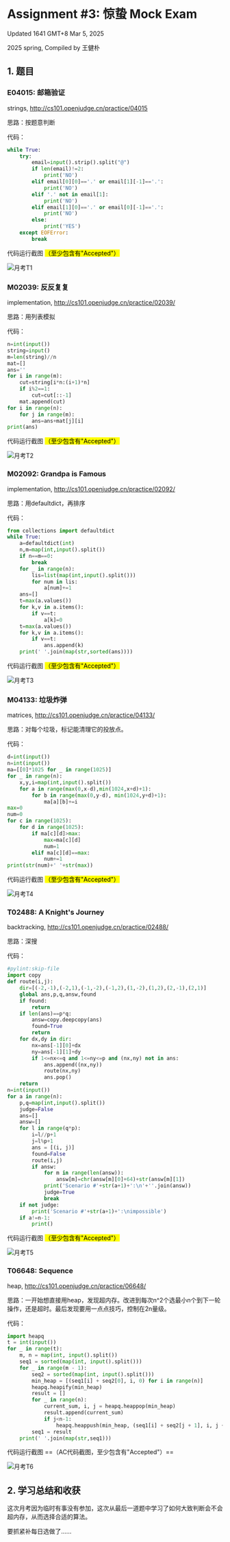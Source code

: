 # Assignment #3: 惊蛰 Mock Exam

Updated 1641 GMT+8 Mar 5, 2025

2025 spring, Compiled by 王健朴

## 1. 题目

### E04015: 邮箱验证

strings, http://cs101.openjudge.cn/practice/04015



思路：按题意判断



代码：

```python
while True:
    try:
        email=input().strip().split("@")
        if len(email)!=2:
            print('NO')
        elif email[0][0]=='.' or email[1][-1]=='.':
            print('NO')
        elif '.' not in email[1]:
            print('NO')
        elif email[1][0]=='.' or email[0][-1]=='.':
            print('NO')
        else:
            print('YES')
    except EOFError:
        break
```



代码运行截图 <mark>（至少包含有"Accepted"）</mark>

![月考T1](https://raw.githubusercontent.com/Torrential-WJP/Image-Host/main/img/20250311215139833.png)



### M02039: 反反复复

implementation, http://cs101.openjudge.cn/practice/02039/



思路：用列表模拟



代码：

```python
n=int(input())
string=input()
m=len(string)//n
mat=[]
ans=''
for i in range(m):
    cut=string[i*n:(i+1)*n]
    if i%2==1:
        cut=cut[::-1]
    mat.append(cut)
for i in range(n):
    for j in range(m):
        ans=ans+mat[j][i]
print(ans)
```



代码运行截图 <mark>（至少包含有"Accepted"）</mark>

![月考T2](https://raw.githubusercontent.com/Torrential-WJP/Image-Host/main/img/20250311215531974.png)



### M02092: Grandpa is Famous

implementation, http://cs101.openjudge.cn/practice/02092/



思路：用defaultdict，再排序



代码：

```python
from collections import defaultdict
while True:
    a=defaultdict(int)
    n,m=map(int,input().split())
    if n==m==0:
        break
    for _ in range(n):
        lis=list(map(int,input().split()))
        for num in lis:
            a[num]+=1
    ans=[]
    t=max(a.values())
    for k,v in a.items():
        if v==t:
            a[k]=0
    t=max(a.values())
    for k,v in a.items():
        if v==t:
            ans.append(k)
    print(' '.join(map(str,sorted(ans))))
```



代码运行截图 <mark>（至少包含有"Accepted"）</mark>

![月考T3](https://raw.githubusercontent.com/Torrential-WJP/Image-Host/main/img/20250311215802254.png)



### M04133: 垃圾炸弹

matrices, http://cs101.openjudge.cn/practice/04133/



思路：对每个垃圾，标记能清理它的投放点。



代码：

```python
d=int(input())
n=int(input())
ma=[[0]*1025 for _ in range(1025)]
for _ in range(n):
    x,y,i=map(int,input().split())
    for a in range(max(0,x-d),min(1024,x+d)+1):
        for b in range(max(0,y-d), min(1024,y+d)+1):
            ma[a][b]+=i
max=0
num=0
for c in range(1025):
    for d in range(1025):
        if ma[c][d]>max:
            max=ma[c][d]
            num=1
        elif ma[c][d]==max:
            num+=1
print(str(num)+' '+str(max))
```



代码运行截图 <mark>（至少包含有"Accepted"）</mark>

![月考T4](https://raw.githubusercontent.com/Torrential-WJP/Image-Host/main/img/20250311215937820.png)



### T02488: A Knight's Journey

backtracking, http://cs101.openjudge.cn/practice/02488/



思路：深搜



代码：

```python
#pylint:skip-file
import copy
def route(i,j):
    dir=[(-2,-1),(-2,1),(-1,-2),(-1,2),(1,-2),(1,2),(2,-1),(2,1)]
    global ans,p,q,answ,found
    if found:
        return
    if len(ans)==p*q:
        answ=copy.deepcopy(ans)
        found=True
        return
    for dx,dy in dir:
        nx=ans[-1][0]+dx
        ny=ans[-1][1]+dy
        if 1<=nx<=q and 1<=ny<=p and (nx,ny) not in ans:
            ans.append((nx,ny))
            route(nx,ny)
            ans.pop()
    return
n=int(input())
for a in range(n):
    p,q=map(int,input().split())
    judge=False
    ans=[]
    answ=[]
    for l in range(q*p):
        i=l//p+1
        j=l%p+1
        ans = [(i, j)]
        found=False
        route(i,j)
        if answ:
            for m in range(len(answ)):
                answ[m]=chr(answ[m][0]+64)+str(answ[m][1])
            print('Scenario #'+str(a+1)+':\n'+''.join(answ))
            judge=True
            break
    if not judge:
        print('Scenario #'+str(a+1)+':\nimpossible')
    if a!=n-1:
        print()
```



代码运行截图 <mark>（至少包含有"Accepted"）</mark>

![月考T5](https://raw.githubusercontent.com/Torrential-WJP/Image-Host/main/img/20250311220058420.png)



### T06648: Sequence

heap, http://cs101.openjudge.cn/practice/06648/



思路：一开始想直接用heap，发现超内存。改进到每次n^2个选最小n个到下一轮操作，还是超时。最后发现要用一点点技巧，控制在2n量级。



代码：

```python
import heapq
t = int(input())
for _ in range(t):
    m, n = map(int, input().split())
    seq1 = sorted(map(int, input().split()))
    for _ in range(m - 1):
        seq2 = sorted(map(int, input().split()))
        min_heap = [(seq1[i] + seq2[0], i, 0) for i in range(n)]
        heapq.heapify(min_heap)
        result = []
        for _ in range(n):
            current_sum, i, j = heapq.heappop(min_heap)
            result.append(current_sum)
            if j<n-1:
                heapq.heappush(min_heap, (seq1[i] + seq2[j + 1], i, j + 1))
        seq1 = result
    print(' '.join(map(str,seq1)))
```



代码运行截图 ==（AC代码截图，至少包含有"Accepted"）==

![月考T6](https://raw.githubusercontent.com/Torrential-WJP/Image-Host/main/img/20250311220409239.png)



## 2. 学习总结和收获

这次月考因为临时有事没有参加，这次从最后一道题中学习了如何大致判断会不会超内存，从而选择合适的算法。

要抓紧补每日选做了……









